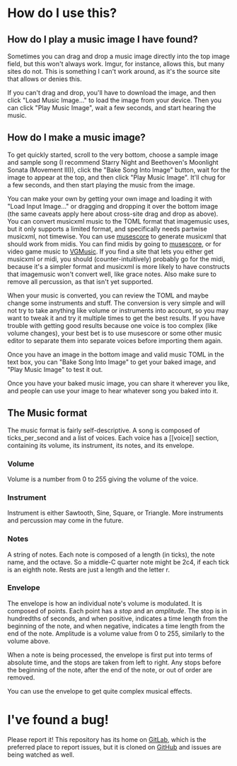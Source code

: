 # How do I use this?

## How do I play a music image I have found?

Sometimes you can drag and drop a music image directly into the top image field,
but this won't always work.  Imgur, for instance, allows this, but many sites do
not.  This is something I can't work around, as it's the source site that allows
or denies this.

If you can't drag and drop, you'll have to download the image, and then click
"Load Music Image..." to load the image from your device.  Then you can click
"Play Music Image", wait a few seconds, and start hearing the music.

## How do I make a music image?

To get quickly started, scroll to the very bottom, choose a sample image and
sample song (I recommend Starry Night and Beethoven's Moonlight Sonata (Movement
III)), click the "Bake Song Into Image" button, wait for the image to appear at
the top, and then click "Play Music Image".  It'll chug for a few seconds, and
then start playing the music from the image.

You can make your own by getting your own image and loading it with "Load Input
Image..." or dragging and dropping it over the bottom image (the same caveats
apply here about cross-site drag and drop as above).  You can convert musicxml
music to the TOML format that imagemusic uses, but it only supports a limited
format, and specifically needs partwise musicxml, not timewise.  You can use
[musescore](https://musescore.org/) to generate musicxml that should work from
midis.  You can find midis by going to
[musescore](https://musescore.com/sheetmusic), or for video game music to
[VGMusic](https://vgmusic.com/). If you find a site that lets you either get
musicxml or midi, you should (counter-intuitively) probably go for the midi,
because it's a simpler format and musicxml is more likely to have constructs
that imagemusic won't convert well, like grace notes.  Also make sure to remove
all percussion, as that isn't yet supported.

When your music is converted, you can review the TOML and maybe change some
instruments and stuff.  The conversion is very simple and will not try to take
anything like volume or instruments into account, so you may want to tweak it
and try it multiple times to get the best results.  If you have trouble with
getting good results because one voice is too complex (like volume changes),
your best bet is to use musescore or some other music editor to separate them
into separate voices before importing them again.

Once you have an image in the bottom image and valid music TOML in the text box,
you can "Bake Song Into Image" to get your baked image, and "Play Music Image"
to test it out.

Once you have your baked music image, you can share it wherever you like, and
people can use your image to hear whatever song you baked into it.

## The Music format

The music format is fairly self-descriptive.  A song is composed of
ticks\_per\_second and a list of voices.  Each voice has a [[voice]] section,
containing its volume, its instrument, its notes, and its envelope.

### Volume

Volume is a number from 0 to 255 giving the volume of the voice.

### Instrument

Instrument is either Sawtooth, Sine, Square, or Triangle.  More instruments and
percussion may come in the future.

### Notes

A string of notes.  Each note is composed of a length (in ticks), the note name,
and the octave.  So a middle-C quarter note might be 2c4, if each tick is an
eighth note.  Rests are just a length and the letter r.

### Envelope

The envelope is how an individual note's volume is modulated.  It is composed of
points.  Each point has a *stop* and an *amplitude*.  The stop is in hundredths
of seconds, and when positive, indicates a time length from the beginning of the
note, and when negative, indicates a time length from the end of the note.
Amplitude is a volume value from 0 to 255, similarly to the volume above.

When a note is being processed, the envelope is first put into terms of absolute
time, and the stops are taken from left to right.  Any stops before the
beginning of the note, after the end of the note, or out of order are removed.

You can use the envelope to get quite complex musical effects.

# I've found a bug!

Please report it!  This repository has its home on
[GitLab](https://gitlab.com/Taywee/imagemusic), which is the preferred place to
report issues, but it is cloned on
[GitHub](https://github.com/Taywee/imagemusic) and issues are being watched as
well.

